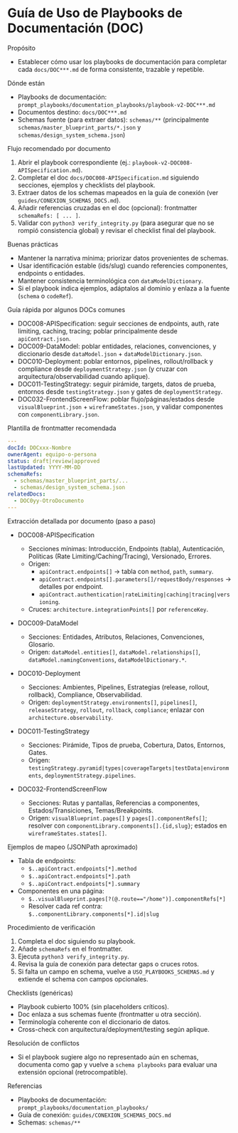 # Guía de Uso de Playbooks de Documentación (DOC)

Propósito
- Establecer cómo usar los playbooks de documentación para completar cada `docs/DOC***.md` de forma consistente, trazable y repetible.

Dónde están
- Playbooks de documentación: `prompt_playbooks/documentation_playbooks/playbook-v2-DOC***.md`
- Documentos destino: `docs/DOC***.md`
- Schemas fuente (para extraer datos): `schemas/**` (principalmente `schemas/master_blueprint_parts/*.json` y `schemas/design_system_schema.json`)

Flujo recomendado por documento
1) Abrir el playbook correspondiente (ej.: `playbook-v2-DOC008-APISpecification.md`).
2) Completar el doc `docs/DOC008-APISpecification.md` siguiendo secciones, ejemplos y checklists del playbook.
3) Extraer datos de los schemas mapeados en la guía de conexión (ver `guides/CONEXION_SCHEMAS_DOCS.md`).
4) Añadir referencias cruzadas en el doc (opcional): frontmatter `schemaRefs: [ ... ]`.
5) Validar con `python3 verify_integrity.py` (para asegurar que no se rompió consistencia global) y revisar el checklist final del playbook.

Buenas prácticas
- Mantener la narrativa mínima; priorizar datos provenientes de schemas.
- Usar identificación estable (ids/slug) cuando referencies componentes, endpoints o entidades.
- Mantener consistencia terminológica con `dataModelDictionary`.
- Si el playbook indica ejemplos, adáptalos al dominio y enlaza a la fuente (`schema` o `codeRef`).

Guía rápida por algunos DOCs comunes
- DOC008-APISpecification: seguir secciones de endpoints, auth, rate limiting, caching, tracing; poblar principalmente desde `apiContract.json`.
- DOC009-DataModel: poblar entidades, relaciones, convenciones, y diccionario desde `dataModel.json` + `dataModelDictionary.json`.
- DOC010-Deployment: poblar entornos, pipelines, rollout/rollback y compliance desde `deploymentStrategy.json` (y cruzar con arquitectura/observabilidad cuando aplique).
- DOC011-TestingStrategy: seguir pirámide, targets, datos de prueba, entornos desde `testingStrategy.json` y gates de `deploymentStrategy`.
- DOC032-FrontendScreenFlow: poblar flujo/páginas/estados desde `visualBlueprint.json` + `wireframeStates.json`, y validar componentes con `componentLibrary.json`.

Plantilla de frontmatter recomendada
```yaml
---
docId: DOCxxx-Nombre
ownerAgent: equipo-o-persona
status: draft|review|approved
lastUpdated: YYYY-MM-DD
schemaRefs:
  - schemas/master_blueprint_parts/...
  - schemas/design_system_schema.json
relatedDocs:
  - DOC0yy-OtroDocumento
---
```

Extracción detallada por documento (paso a paso)
- DOC008-APISpecification
  - Secciones mínimas: Introducción, Endpoints (tabla), Autenticación, Políticas (Rate Limiting/Caching/Tracing), Versionado, Errores.
  - Origen:
    - `apiContract.endpoints[]` → tabla con `method`, `path`, `summary`.
    - `apiContract.endpoints[].parameters[]/requestBody/responses` → detalles por endpoint.
    - `apiContract.authentication|rateLimiting|caching|tracing|versioning`.
  - Cruces: `architecture.integrationPoints[]` por `referenceKey`.

- DOC009-DataModel
  - Secciones: Entidades, Atributos, Relaciones, Convenciones, Glosario.
  - Origen: `dataModel.entities[]`, `dataModel.relationships[]`, `dataModel.namingConventions`, `dataModelDictionary.*`.

- DOC010-Deployment
  - Secciones: Ambientes, Pipelines, Estrategias (release, rollout, rollback), Compliance, Observabilidad.
  - Origen: `deploymentStrategy.environments[]`, `pipelines[]`, `releaseStrategy`, `rollout`, `rollback`, `compliance`; enlazar con `architecture.observability`.

- DOC011-TestingStrategy
  - Secciones: Pirámide, Tipos de prueba, Cobertura, Datos, Entornos, Gates.
  - Origen: `testingStrategy.pyramid|types|coverageTargets|testData|environments`, `deploymentStrategy.pipelines`.

- DOC032-FrontendScreenFlow
  - Secciones: Rutas y pantallas, Referencias a componentes, Estados/Transiciones, Temas/Breakpoints.
  - Origen: `visualBlueprint.pages[]` y `pages[].componentRefs[]`; resolver con `componentLibrary.components[].{id,slug}`; estados en `wireframeStates.states[]`.

Ejemplos de mapeo (JSONPath aproximado)
- Tabla de endpoints:
  - `$..apiContract.endpoints[*].method`
  - `$..apiContract.endpoints[*].path`
  - `$..apiContract.endpoints[*].summary`
- Componentes en una página:
  - `$..visualBlueprint.pages[?(@.route=="/home")].componentRefs[*]`
  - Resolver cada ref contra: `$..componentLibrary.components[*].id|slug`

Procedimiento de verificación
1) Completa el doc siguiendo su playbook.
2) Añade `schemaRefs` en el frontmatter.
3) Ejecuta `python3 verify_integrity.py`.
4) Revisa la guía de conexión para detectar gaps o cruces rotos.
5) Si falta un campo en schema, vuelve a `USO_PLAYBOOKS_SCHEMAS.md` y extiende el schema con campos opcionales.

Checklists (genéricas)
- Playbook cubierto 100% (sin placeholders críticos).
- Doc enlaza a sus schemas fuente (frontmatter u otra sección).
- Terminología coherente con el diccionario de datos.
- Cross-check con arquitectura/deployment/testing según aplique.

Resolución de conflictos
- Si el playbook sugiere algo no representado aún en schemas, documenta como gap y vuelve a `schema playbooks` para evaluar una extensión opcional (retrocompatible).

Referencias
- Playbooks de documentación: `prompt_playbooks/documentation_playbooks/`
- Guía de conexión: `guides/CONEXION_SCHEMAS_DOCS.md`
- Schemas: `schemas/**`
